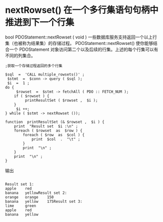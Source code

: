 # nextRowset() 在一个多行集语句句柄中推进到下一个行集
bool PDOStatement::nextRowset  ( void )
一些数据库服务支持返回一个以上行集（也被称为结果集）的存储过程。 PDOStatement::nextRowset() 使你能够结合一个 PDOStatement 对象访问第二个以及后续的行集。上述的每个行集可以有不同的列集合。
```
;获取一个存储过程返回的多个行集

$sql  =  'CALL multiple_rowsets()' ;
 $stmt  =  $conn -> query ( $sql );
 $i  =  1 ;
do {
     $rowset  =  $stmt -> fetchAll ( PDO :: FETCH_NUM );
    if ( $rowset ) {
         printResultSet ( $rowset ,  $i );
    }
     $i ++;
} while ( $stmt -> nextRowset ());

function  printResultSet (& $rowset ,  $i ) {
    print  "Result set  $i :\n" ;
    foreach ( $rowset  as  $row ) {
        foreach ( $row  as  $col ) {
            print  $col  .  "\t" ;
        }
        print  "\n" ;
    }
    print  "\n" ;
}

```
输出
```

Result set 1:
apple    red
banana   yellowResult set 2:
orange   orange    150
banana   yellow    175Result set 3:
lime     green
apple    red
banana   yellow
```

